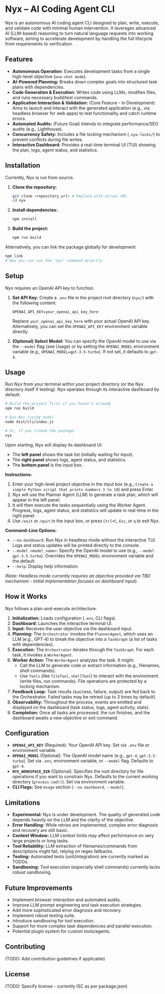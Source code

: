 # Nyx – AI Coding Agent CLI

Nyx is an autonomous AI coding agent CLI designed to plan, write, execute, and validate code with minimal human intervention. It leverages advanced AI (LLM-based) reasoning to turn natural language requests into working software, aiming to accelerate development by handling the full lifecycle from requirements to verification.

## Features

* **Autonomous Operation:** Executes development tasks from a single high-level objective (`one-shot mode`).
* **AI-Powered Planning:** Breaks down complex goals into structured task plans with dependencies.
* **Code Generation & Execution:** Writes code using LLMs, modifies files, and runs necessary build/test commands.
* **Application Interaction & Validation:** (Core Feature - In Development) Aims to launch and interact with the generated application (e.g., via headless browser for web apps) to test functionality and catch runtime errors.
* **Automated Audits:** (Future Goal) Intends to integrate performance/SEO audits (e.g., Lighthouse).
* **Concurrency Safety:** Includes a file locking mechanism (`.nyx-locks/`) to prevent conflicts during file writes.
* **Interactive Dashboard:** Provides a real-time terminal UI (TUI) showing the plan, logs, agent status, and statistics.

## Installation

Currently, Nyx is run from source.

1. **Clone the repository:**

    ```bash
    git clone <repository_url> # Replace with actual URL
    cd nyx
    ```

2. **Install dependencies:**

    ```bash
    npm install
    ```

3. **Build the project:**

    ```bash
    npm run build
    ```

Alternatively, you can link the package globally for development:

```bash
npm link
# Now you can use the 'nyx' command directly
```

## Setup

Nyx requires an OpenAI API key to function.

1. **Set API Key:** Create a `.env` file in the project root directory (`nyx/`) with the following content:

    ```dotenv
    OPENAI_API_KEY=your_openai_api_key_here
    ```

    Replace `your_openai_api_key_here` with your actual OpenAI API key.
    Alternatively, you can set the `OPENAI_API_KEY` environment variable directly.

2. **(Optional) Select Model:** You can specify the OpenAI model to use via the `--model` flag (see Usage) or by setting the `OPENAI_MODEL` environment variable (e.g., `OPENAI_MODEL=gpt-3.5-turbo`). If not set, it defaults to `gpt-4`.

## Usage

Run Nyx from your terminal within your project directory (or the Nyx directory itself if testing). Nyx operates through its interactive dashboard by default.

```bash
# Build the project first if you haven't already
npm run build

# Run Nyx (using node)
node dist/cli/index.js

# Or, if you linked the package:
nyx
```

Upon starting, Nyx will display its dashboard UI:

* The **left panel** shows the task list (initially waiting for input).
* The **right panel** shows logs, agent status, and statistics.
* The **bottom panel** is the input box.

**Instructions:**

1. Enter your high-level project objective in the input box (e.g., `Create a simple Python script that prints numbers 1 to 10`) and press Enter.
2. Nyx will use the Planner Agent (LLM) to generate a task plan, which will appear in the left panel.
3. It will then execute the tasks sequentially using the Worker Agent. Progress, logs, agent status, and statistics will update in real-time in the right panel.
4. Use `/exit` or `/quit` in the input box, or press `Ctrl+C`, `Esc`, or `q` to exit Nyx.

**Command-Line Options:**

* `--no-dashboard`: Run Nyx in headless mode without the interactive TUI. Logs and status updates will be printed directly to the console.
* `--model <model_name>`: Specify the OpenAI model to use (e.g., `--model gpt-3.5-turbo`). Overrides the `OPENAI_MODEL` environment variable and the default.
* `--help`: Display help information.

*(Note: Headless mode currently requires an objective provided via TBD mechanism - initial implementation focuses on dashboard input).*

## How it Works

Nyx follows a plan-and-execute architecture:

1. **Initialization:** Loads configuration (`.env`, CLI flags).
2. **Dashboard:** Launches the interactive terminal UI.
3. **Input:** Receives the user objective via the dashboard input.
4. **Planning:** The `Orchestrator` invokes the `PlannerAgent`, which uses an LLM (e.g., GPT-4) to break the objective into a `TaskGraph` (a list of tasks with dependencies).
5. **Execution:** The `Orchestrator` iterates through the `TaskGraph`. For each task, it invokes a `WorkerAgent`.
6. **Worker Action:** The `WorkerAgent` analyzes the task. It might:
    * Call the LLM to generate code or extract information (e.g., filenames, shell commands).
    * Use `Tools` (like `fileTool`, `shellTool`) to interact with the environment (write files, run commands). File operations are protected by a locking mechanism.
7. **Feedback Loop:** Task results (success, failure, output) are fed back to the Orchestrator. Failed tasks may be retried (up to 3 times by default).
8. **Observability:** Throughout the process, events are emitted and displayed on the dashboard (task status, logs, agent activity, stats).
9. **Completion:** Once all tasks are processed, the run finishes, and the dashboard awaits a new objective or exit command.

## Configuration

* **`OPENAI_API_KEY`** (Required): Your OpenAI API key. Set via `.env` file or environment variable.
* **`OPENAI_MODEL`** (Optional): The OpenAI model name (e.g., `gpt-4`, `gpt-3.5-turbo`). Set via `.env`, environment variable, or `--model` flag. Defaults to `gpt-4`.
* **`NYX_WORKSPACE_DIR`** (Optional): Specifies the root directory for file operations if you want to constrain Nyx. Defaults to the current working directory (`process.cwd()`). Set via environment variable.
* **CLI Flags:** See `Usage` section (`--no-dashboard`, `--model`).

## Limitations

* **Experimental:** Nyx is under development. The quality of generated code depends heavily on the LLM and the clarity of the objective.
* **Error Handling:** While retries are implemented, complex error diagnosis and recovery are still basic.
* **Context Window:** LLM context limits may affect performance on very large projects or long tasks.
* **Tool Reliability:** LLM extraction of filenames/commands from descriptions might fail, relying on regex fallbacks.
* **Testing:** Automated tests (unit/integration) are currently marked as TODOs.
* **Sandboxing:** Tool execution (especially shell commands) currently lacks robust sandboxing.

## Future Improvements

* Implement browser interaction and automated audits.
* Improve LLM prompt engineering and task execution strategies.
* Add more sophisticated error diagnosis and recovery.
* Implement robust testing suite.
* Introduce sandboxing for tool execution.
* Support for more complex task dependencies and parallel execution.
* Potential plugin system for custom tools/agents.

## Contributing

(TODO: Add contribution guidelines if applicable)

## License

(TODO: Specify license - currently ISC as per package.json)
